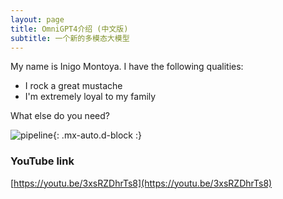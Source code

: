 ```yaml
---
layout: page
title: OmniGPT4介绍 (中文版)
subtitle: 一个新的多模态大模型
---
```


My name is Inigo Montoya. I have the following qualities:

- I rock a great mustache
- I'm extremely loyal to my family

What else do you need?

![pipeline](/assets/img/path.jpg){: .mx-auto.d-block :}

### YouTube link

[https://youtu.be/3xsRZDhrTs8](https://youtu.be/3xsRZDhrTs8)
